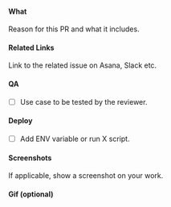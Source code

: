 #### What
Reason for this PR and what it includes.

#### Related Links
Link to the related issue on Asana, Slack etc.

#### QA
* [ ] Use case to be tested by the reviewer.

#### Deploy
* [ ] Add ENV variable or run X script.

#### Screenshots
If applicable, show a screenshot on your work.

#### Gif (optional)
![]()
